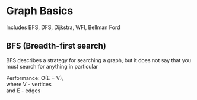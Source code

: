 # Graph Basics
Includes BFS, DFS, Dijkstra, WFI, Bellman Ford

<h2>BFS (Breadth-first search)</h2>
<p>BFS describes a strategy for searching a graph, but it does not say that you must search for anything in particular</p>

<p>
Performance: O(E + V), <br>
    where V - vertices <br>
    and E - edges
</p>
